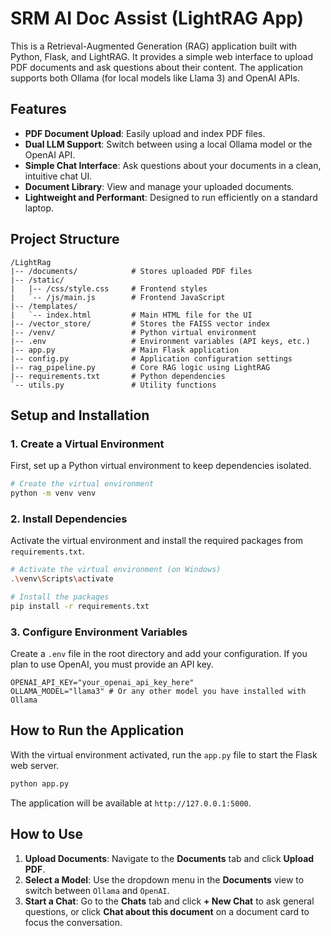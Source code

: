 # SRM AI Doc Assist (LightRAG App)

This is a Retrieval-Augmented Generation (RAG) application built with Python, Flask, and LightRAG. It provides a simple web interface to upload PDF documents and ask questions about their content. The application supports both Ollama (for local models like Llama 3) and OpenAI APIs.

## Features

- **PDF Document Upload**: Easily upload and index PDF files.
- **Dual LLM Support**: Switch between using a local Ollama model or the OpenAI API.
- **Simple Chat Interface**: Ask questions about your documents in a clean, intuitive chat UI.
- **Document Library**: View and manage your uploaded documents.
- **Lightweight and Performant**: Designed to run efficiently on a standard laptop.

## Project Structure

```
/LightRag
|-- /documents/            # Stores uploaded PDF files
|-- /static/
|   |-- /css/style.css     # Frontend styles
|   `-- /js/main.js        # Frontend JavaScript
|-- /templates/
|   `-- index.html         # Main HTML file for the UI
|-- /vector_store/         # Stores the FAISS vector index
|-- /venv/                 # Python virtual environment
|-- .env                   # Environment variables (API keys, etc.)
|-- app.py                 # Main Flask application
|-- config.py              # Application configuration settings
|-- rag_pipeline.py        # Core RAG logic using LightRAG
|-- requirements.txt       # Python dependencies
`-- utils.py               # Utility functions
```

## Setup and Installation

### 1. Create a Virtual Environment

First, set up a Python virtual environment to keep dependencies isolated.

```bash
# Create the virtual environment
python -m venv venv
```

### 2. Install Dependencies

Activate the virtual environment and install the required packages from `requirements.txt`.

```bash
# Activate the virtual environment (on Windows)
.\venv\Scripts\activate

# Install the packages
pip install -r requirements.txt
```

### 3. Configure Environment Variables

Create a `.env` file in the root directory and add your configuration. If you plan to use OpenAI, you must provide an API key.

```
OPENAI_API_KEY="your_openai_api_key_here"
OLLAMA_MODEL="llama3" # Or any other model you have installed with Ollama
```

## How to Run the Application

With the virtual environment activated, run the `app.py` file to start the Flask web server.

```bash
python app.py
```

The application will be available at `http://127.0.0.1:5000`.

## How to Use

1.  **Upload Documents**: Navigate to the **Documents** tab and click **Upload PDF**.
2.  **Select a Model**: Use the dropdown menu in the **Documents** view to switch between `Ollama` and `OpenAI`.
3.  **Start a Chat**: Go to the **Chats** tab and click **+ New Chat** to ask general questions, or click **Chat about this document** on a document card to focus the conversation.
